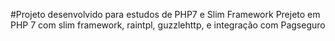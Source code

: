 #Projeto desenvolvido para estudos de PHP7 e Slim Framework
Prejeto em PHP 7 com slim framework, raintpl, guzzlehttp, e integração com Pagseguro 
